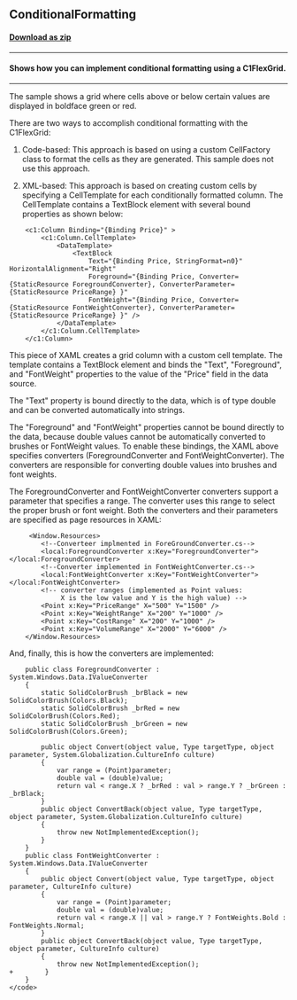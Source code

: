 ## ConditionalFormatting
#### [Download as zip](https://grapecity.github.io/DownGit/#/home?url=https://github.com/GrapeCity/ComponentOne-WPF-Samples/tree/master/NET_4.6.2/C1.WPF.FlexGrid/CS/ConditionalFormatting)
____
#### Shows how you can implement conditional formatting using a C1FlexGrid.
____
The sample shows a grid where cells above or below certain values are displayed
in boldface green or red.

There are two ways to accomplish conditional formatting with the C1FlexGrid:

1) Code-based: This approach is based on using a custom CellFactory class to 
format the cells as they are generated. This sample does not use this approach.

2) XML-based: This approach is based on creating custom cells by specifying a
CellTemplate for each conditionally formatted column. The CellTemplate contains
a TextBlock element with several bound properties as shown below:

```
    <c1:Column Binding="{Binding Price}" >
        <c1:Column.CellTemplate>
            <DataTemplate>
                <TextBlock 
                    Text="{Binding Price, StringFormat=n0}" HorizontalAlignment="Right" 
                    Foreground="{Binding Price, Converter={StaticResource ForegroundConverter}, ConverterParameter={StaticResource PriceRange} }" 
                    FontWeight="{Binding Price, Converter={StaticResource FontWeightConverter}, ConverterParameter={StaticResource PriceRange} }" />
            </DataTemplate>
        </c1:Column.CellTemplate>
    </c1:Column>
```
This piece of XAML creates a grid column with a custom cell template. The template 
contains a TextBlock element and binds the "Text", "Foreground", and "FontWeight" properties
to the value of the "Price" field in the data source.

The "Text" property is bound directly to the data, which is of type double and can be converted
automatically into strings.

The "Foreground" and "FontWeight" properties cannot be bound directly to the data, because double
values cannot be automatically converted to brushes or FontWeight values. To enable these bindings,
the XAML above specifies converters (ForegroundConverter and FontWeightConverter). The converters
are responsible for converting double values into brushes and font weights.

The ForegroundConverter and FontWeightConverter converters support a parameter that specifies a 
range. The converter uses this range to select the proper brush or font weight. Both the converters
and their parameters are specified as page resources in XAML:

```
     <Window.Resources>
        <!--Converteer implmented in ForeGroundConverter.cs-->
        <local:ForegroundConverter x:Key="ForegroundConverter"></local:ForegroundConverter>
        <!--Converter implemented in FontWeightConverter.cs-->
        <local:FontWeightConverter x:Key="FontWeightConverter"></local:FontWeightConverter>
        <!-- converter ranges (implemented as Point values: 
             X is the low value and Y is the high value) -->
        <Point x:Key="PriceRange" X="500" Y="1500" />
        <Point x:Key="WeightRange" X="200" Y="1000" />
        <Point x:Key="CostRange" X="200" Y="1000" />
        <Point x:Key="VolumeRange" X="2000" Y="6000" />
    </Window.Resources>
```
And, finally, this is how the converters are implemented:

```
    public class ForegroundConverter : System.Windows.Data.IValueConverter
    {
        static SolidColorBrush _brBlack = new SolidColorBrush(Colors.Black);
        static SolidColorBrush _brRed = new SolidColorBrush(Colors.Red);
        static SolidColorBrush _brGreen = new SolidColorBrush(Colors.Green);

        public object Convert(object value, Type targetType, object parameter, System.Globalization.CultureInfo culture)
        {
            var range = (Point)parameter;
            double val = (double)value;
            return val < range.X ? _brRed : val > range.Y ? _brGreen : _brBlack;
        }
        public object ConvertBack(object value, Type targetType, object parameter, System.Globalization.CultureInfo culture)
        {
            throw new NotImplementedException();
        }
    }
    public class FontWeightConverter : System.Windows.Data.IValueConverter
    {
        public object Convert(object value, Type targetType, object parameter, CultureInfo culture)
        {
            var range = (Point)parameter;
            double val = (double)value;
            return val < range.X || val > range.Y ? FontWeights.Bold : FontWeights.Normal;
        }
        public object ConvertBack(object value, Type targetType, object parameter, CultureInfo culture)
        {
            throw new NotImplementedException();
+        }
    }
</code> 


